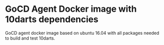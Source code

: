 # GoCD Agent Docker image with 10darts dependencies

GoCD agent docker image based on ubuntu 16.04 with all packages needed to
build and test 10darts.
